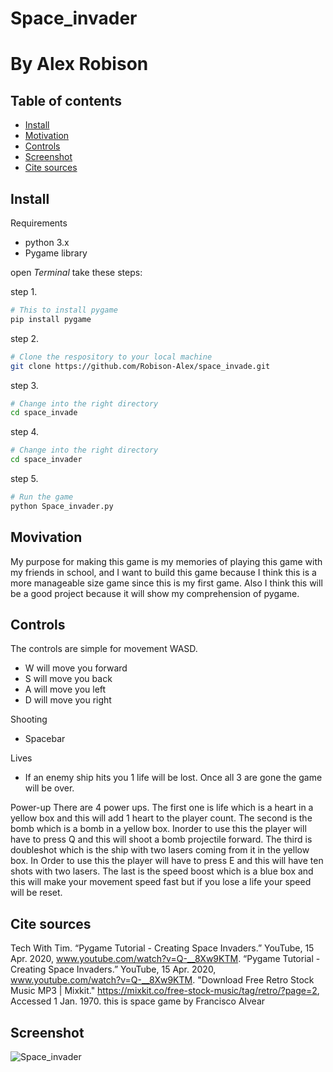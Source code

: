 # Space_invader
# By Alex Robison

## Table of contents[](#table-of-contents)
- [Install](#install)
- [Motivation](#motivation)
- [Controls](#controls)
- [Screenshot](#sc)
- [Cite sources](#sources)

## Install[](#install)
Requirements
- python 3.x
- Pygame library

open _Terminal_ take these steps:

step 1.
```bash
# This to install pygame
pip install pygame
```
step 2. 
```bash
# Clone the respository to your local machine
git clone https://github.com/Robison-Alex/space_invade.git
```
step 3.
```bash
# Change into the right directory
cd space_invade
```
step 4.
```bash
# Change into the right directory
cd space_invader
```
step 5.
```bash
# Run the game 
python Space_invader.py
```

## Movivation[](#motivation)
My purpose for making this game is my memories of playing this game with my friends in school, and I want to build this game because I think this is a more manageable size game since this is my first game. Also I think this will be a good project because it will show my comprehension of pygame.

## Controls[](#controls)
The controls are simple for movement WASD. 
- W will move you forward
- S will move you back
- A will move you left
- D will move you right

Shooting
- Spacebar 

Lives
- If an enemy ship hits you 1 life will be lost. Once all 3 are gone the game will be over.

Power-up
There are 4 power ups. The first one is life which is a heart in a yellow box and this will add 1 heart to the player count. The second is the bomb which is a bomb in a yellow box. Inorder to use this the player will have to press Q and this will shoot a bomb projectile forward. The third is doubleshot which is the ship with two lasers coming from it in the yellow box. In Order to use this the player will have to press E and this will have ten shots with two lasers. The last is the speed boost which is a blue box and this will make your movement speed fast but if you lose a life your speed will be reset.



## Cite sources[](#sorces)
Tech With Tim. “Pygame Tutorial - Creating Space Invaders.” YouTube, 15 Apr. 2020, www.youtube.com/watch?v=Q-__8Xw9KTM.
“Pygame Tutorial - Creating Space Invaders.” YouTube, 15 Apr. 2020, www.youtube.com/watch?v=Q-__8Xw9KTM.
"Download Free Retro Stock Music MP3 | Mixkit." https://mixkit.co/free-stock-music/tag/retro/?page=2, Accessed 1 Jan. 1970. this is space game by Francisco Alvear


## Screenshot[](#sc)
![Space_invader](https://user-images.githubusercontent.com/113559768/230214438-7e02d870-5e5b-4b9f-944e-7c345f3c817c.png)
